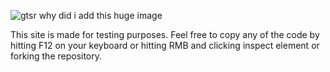 ![gtsr](https://github.com/TheOneWolfa/github-test-site/assets/85999383/c8b498ff-08d4-457f-b1d9-db32f75293c3)
why did i add this huge image

This site is made for testing purposes.
Feel free to copy any of the code by hitting F12 on your keyboard or hitting RMB and clicking inspect element or forking the repository.

